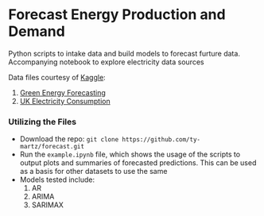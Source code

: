 # Forecast Energy Production and Demand

Python scripts to intake data and build models to forecast furture data. Accompanying notebook to explore electricity data sources

Data files courtesy of [Kaggle](https://www.kaggle.com):
1. [Green Energy Forecasting](https://www.kaggle.com/datasets/shibumohapatra/forecasting-green-energy)
2. [UK Electricity Consumption](https://www.kaggle.com/datasets/albertovidalrod/electricity-consumption-uk-20092022?select=historic_demand_2009_2023_noNaN.csv)


### Utilizing the Files
- Download the repo: `git clone https://github.com/ty-martz/forecast.git`
- Run the `example.ipynb` file, which shows the usage of the scripts to output plots and summaries of forecasted predictions. This can be used as a basis for other datasets to use the same
- Models tested include:
    1. AR
    2. ARIMA
    3. SARIMAX